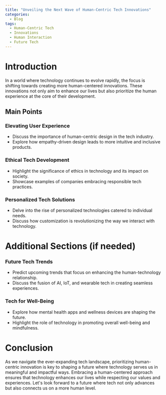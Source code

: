 ```yaml
---
title: "Unveiling the Next Wave of Human-Centric Tech Innovations"
categories:
  - Blog
tags:
  - Human-Centric Tech
  - Innovations
  - Human Interaction
  - Future Tech
---
```


# Introduction
In a world where technology continues to evolve rapidly, the focus is shifting towards creating more human-centered innovations. These innovations not only aim to enhance our lives but also prioritize the human experience at the core of their development.

## Main Points
### Elevating User Experience
- Discuss the importance of human-centric design in the tech industry.
- Explore how empathy-driven design leads to more intuitive and inclusive products.

### Ethical Tech Development
- Highlight the significance of ethics in technology and its impact on society.
- Showcase examples of companies embracing responsible tech practices.

### Personalized Tech Solutions
- Delve into the rise of personalized technologies catered to individual needs.
- Discuss how customization is revolutionizing the way we interact with technology.

# Additional Sections (if needed)
### Future Tech Trends
- Predict upcoming trends that focus on enhancing the human-technology relationship.
- Discuss the fusion of AI, IoT, and wearable tech in creating seamless experiences.

### Tech for Well-Being
- Explore how mental health apps and wellness devices are shaping the future.
- Highlight the role of technology in promoting overall well-being and mindfulness.

# Conclusion
As we navigate the ever-expanding tech landscape, prioritizing human-centric innovation is key to shaping a future where technology serves us in meaningful and impactful ways. Embracing a human-centered approach ensures that technology enhances our lives while respecting our values and experiences. Let's look forward to a future where tech not only advances but also connects us on a more human level.